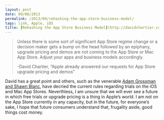 ```yaml
---
layout: post
date: 09/06/2013
permalink: /2013/09/rehashing-the-app-store-business-model/
tags: link, Apple, iOS
title: [Rehashing the App Store Business Model](http://davidchartier.com/app-store-upgrade-pricing-demos/)
---
```


<blockquote>
  <p>Unless there is some sort of significant App Store regime change or a decision maker gets a bump on the head followed by an epiphany, upgrade pricing and demos are not coming to the App Store or Mac App Store. Adjust your apps and business models accordingly.</p>
  
  <p>-David Chartier, &#8220;Apple already answered our requests for App Store upgrade pricing and demos&#8221;</p>
</blockquote>

<p>David has a great point and others, such as the venerable <a href="http://shawnblanc.net/2013/09/on-free-trials-for-ios-apps/" title="On Free Trials for iOS Apps - Shawn Blanc">Adam Grossman and Shawn Blanc</a>, have decried the current rules regarding trials on the iOS and Mac App Stores. Neverthless, I am unsure that we will ever see a future in which free trials or upgrade pricing is a thing in Apple&#8217;s world. I am not on the App Store currently in any capacity, but in the future, for everyone&#8217;s sake, I hope that future consumers understand that, frugality aside, good things cost money.</p>